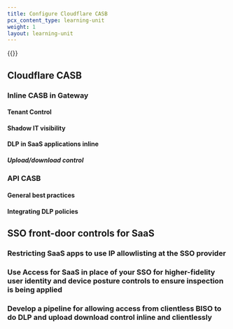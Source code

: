 ```yaml
---
title: Configure Cloudflare CASB
pcx_content_type: learning-unit
weight: 1
layout: learning-unit
---
```


{{<glossary-definition term_id="Cloudflare CASB">}}

## Cloudflare CASB

### Inline CASB in Gateway

#### Tenant Control

#### Shadow IT visibility

#### DLP in SaaS applications inline

##### Upload/download control

### API CASB

#### General best practices

#### Integrating DLP policies

## SSO front-door controls for SaaS

### Restricting SaaS apps to use IP allowlisting at the SSO provider

### Use Access for SaaS in place of your SSO for higher-fidelity user identity and device posture controls to ensure inspection is being applied

### Develop a pipeline for allowing access from clientless BISO to do DLP and upload download control inline and clientlessly
